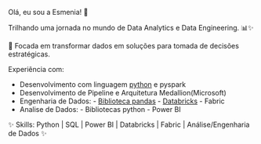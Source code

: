 Olá, eu sou a Esmenia! 🌟

Trilhando uma jornada no mundo de Data Analytics e Data Engineering. 📊✨

🌈 Focada em transformar dados em soluções para tomada de decisões estratégicas. 

Experiência com:
- Desenvolvimento com linguagem [python](https://github.com/esmenia-coutinho/python) e pyspark
- Desenvolvimento de Pipeline e Arquitetura Medallion(Microsoft)
- Engenharia de Dados:
      - [Biblioteca pandas](https://github.com/esmenia-coutinho/Engenharia_Dados_Pandas.git)
      - [Databricks](https://github.com/esmenia-coutinho/databricks)
      - Fabric
- Analise de Dados:
      - Bibliotecas python
      - Power BI
  


✨ Skills: Python | SQL | Power BI | Databricks | Fabric |  Análise/Engenharia de Dados ✨

<!---
esmenia-coutinho/esmenia-coutinho is a ✨ special ✨ repository because its `README.md` (this file) appears on your GitHub profile.
You can click the Preview link to take a look at your changes.
--->
